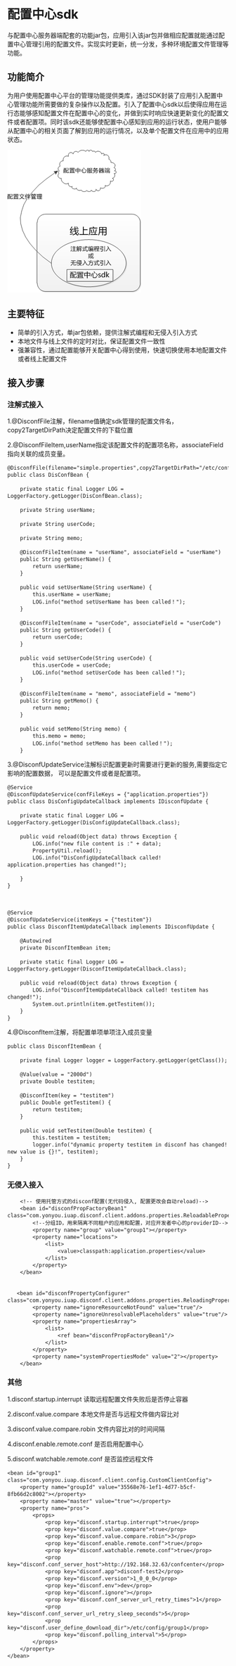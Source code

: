 # 配置中心sdk

与配置中心服务器端配套的功能jar包，应用引入该jar包并做相应配置就能通过配置中心管理引用的配置文件。实现实时更新，统一分发，多种环境配置文件管理等功能。

## 功能简介
为用户使用配置中心平台的管理功能提供类库，通过SDK封装了应用引入配置中心管理功能所需要做的复杂操作以及配置。引入了配置中心sdk以后使得应用在运行态能够感知配置文件在配置中心的变化，并做到实时响应快速更新变化的配置文件或者配置项。同时该sdk还能够使配置中心感知到应用的运行状态，使用户能够从配置中心的相关页面了解到应用的运行情况，以及单个配置文件在应用中的应用状态。

![](image/confsdk1.png)

## 主要特征

- 简单的引入方式，单jar包依赖，提供注解式编程和无侵入引入方式
- 本地文件与线上文件的定时对比，保证配置文件一致性
- 强兼容性，通过配置能够开关配置中心得到使用，快速切换使用本地配置文件或者线上配置文件

## 接入步骤

### 注解式接入

1.@DisconfFile注解，filename值确定sdk管理的配置文件名，copy2TargetDirPath决定配置文件的下载位置

2.@DisconfFileItem,userName指定该配置文件的配置项名称，associateField指向关联的成员变量。


	
	@DisconfFile(filename="simple.properties",copy2TargetDirPath="/etc/config/group1")
	public class DisConfBean {
		
		private static final Logger LOG = LoggerFactory.getLogger(DisConfBean.class);
	
		private String userName;
		
		private String userCode;
		
		private String memo;
	
		@DisconfFileItem(name = "userName", associateField = "userName")
		public String getUserName() {
			return userName;
		}
	
		public void setUserName(String userName) {
			this.userName = userName;
			LOG.info("method setUserName has been called！");
		}
	
		@DisconfFileItem(name = "userCode", associateField = "userCode")
		public String getUserCode() {
			return userCode;
		}
	
		public void setUserCode(String userCode) {
			this.userCode = userCode;
			LOG.info("method setUserCode has been called！");
		}
	
		@DisconfFileItem(name = "memo", associateField = "memo")
		public String getMemo() {
			return memo;
		}
	
		public void setMemo(String memo) {
			this.memo = memo;
			LOG.info("method setMemo has been called！");
		}

3.@DisconfUpdateService注解标识配置更新时需要进行更新的服务,需要指定它影响的配置数据，
可以是配置文件或者是配置项。

	@Service
	@DisconfUpdateService(confFileKeys = {"application.properties"})
	public class DisConfigUpdateCallback implements IDisconfUpdate {
		
		private static final Logger LOG = LoggerFactory.getLogger(DisConfigUpdateCallback.class);
	
	    public void reload(Object data) throws Exception {
			LOG.info("new file content is :" + data);
	    	PropertyUtil.reload();
	    	LOG.info("DisConfigUpdateCallback called! application.properties has changed!");
	    	
	    }
	}
<br>

	@Service
	@DisconfUpdateService(itemKeys = {"testitem"})
	public class DisconfItemUpdateCallback implements IDisconfUpdate {
		
		@Autowired
		private DisconfItemBean item;
		
		private static final Logger LOG = LoggerFactory.getLogger(DisconfItemUpdateCallback.class);
	
	    public void reload(Object data) throws Exception {
	    	LOG.info("DisconfItemUpdateCallback called! testitem has changed!");
	    	System.out.println(item.getTestitem());
	    }
	}

4.@DisconfItem注解，将配置单项单项注入成员变量
	
	public class DisconfItemBean {
		
		private final Logger logger = LoggerFactory.getLogger(getClass());
		
		@Value(value = "2000d")
		private Double testitem;
		
	    @DisconfItem(key = "testitem")
		public Double getTestitem() {
			return testitem;
		}
	
		public void setTestitem(Double testitem) {
			this.testitem = testitem;
			logger.info("dynamic property testitem in disconf has changed! new value is {}!", testitem);
		}
	}

### 无侵入接入

	
	    <!-- 使用托管方式的disconf配置(无代码侵入, 配置更改会自动reload)-->
	    <bean id="disconfPropFactoryBean1" class="com.yonyou.iuap.disconf.client.addons.properties.ReloadablePropertiesFactoryBean">
	        <!--分组ID，用来隔离不同租户的应用和配置，对应开发者中心的providerID-->
	        <property name="group" value="group1"></property>
	        <property name="locations">
	            <list>
	                <value>classpath:application.properties</value>
	            </list>
	        </property>
	    </bean>
	   
	
	   <bean id="disconfPropertyConfigurer" class="com.yonyou.iuap.disconf.client.addons.properties.ReloadingPropertyPlaceholderConfigurer">
	        <property name="ignoreResourceNotFound" value="true"/>
	        <property name="ignoreUnresolvablePlaceholders" value="true"/>
	        <property name="propertiesArray">
	            <list>
	                <ref bean="disconfPropFactoryBean1"/>
	            </list>
	        </property>
	        <property name="systemPropertiesMode" value="2"></property>
	    </bean>
		
	
### 其他

1.disconf.startup.interrupt	读取远程配置文件失败后是否停止容器

2.disconf.value.compare 本地文件是否与远程文件做内容比对

3.disconf.value.compare.robin 文件内容比对的时间间隔

4.disconf.enable.remote.conf 是否启用配置中心

5.disconf.watchable.remote.conf 是否监控远程文件

    <bean id="group1" class="com.yonyou.iuap.disconf.client.config.CustomClientConfig">
		<property name="groupId" value="35568e76-1ef1-4d77-b5cf-8fb66d2c8002"></property>
		<property name="master" value="true"></property>
        <property name="pros">
            <props>
            	<prop key="disconf.startup.interrupt">true</prop>
            	<prop key="disconf.value.compare">true</prop>
            	<prop key="disconf.value.compare.robin">3</prop>
                <prop key="disconf.enable.remote.conf">true</prop>
                <prop key="disconf.watchable.remote.conf">true</prop>
                <prop key="disconf.conf_server_host">http://192.168.32.63/confcenter</prop>
                <prop key="disconf.app">disconf-test2</prop>
                <prop key="disconf.version">1_0_0_0</prop>
                <prop key="disconf.env">dev</prop>
                <prop key="disconf.ignore"></prop>
                <prop key="disconf.conf_server_url_retry_times">1</prop>
                <prop key="disconf.conf_server_url_retry_sleep_seconds">5</prop>
                <prop key="disconf.user_define_download_dir">/etc/config/group1</prop>
                <prop key="disconf.polling_interval">5</prop>
            </props>
        </property>
    </bean>
